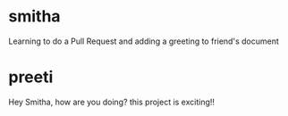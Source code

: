 # smitha
Learning to do a Pull Request and adding a greeting to friend's document

# preeti
Hey Smitha, how are you doing? this project is exciting!!
